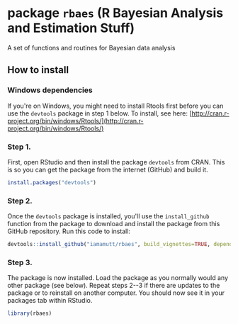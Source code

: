 package `rbaes` (R Bayesian Analysis and Estimation Stuff)
==========================================================

A set of functions and routines for Bayesian data analysis

## How to install

### Windows dependencies

If you're on Windows, you might need to install Rtools first before you can use the `devtools` package in step 1 below. To install, see here: [http://cran.r-project.org/bin/windows/Rtools/](http://cran.r-project.org/bin/windows/Rtools/)

### Step 1.

First, open RStudio and then install the package `devtools` from CRAN. This is so you can get the package from the internet (GitHub) and build it.

```r
install.packages("devtools")
```

### Step 2.

Once the `devtools` package is installed, you'll use the `install_github` function from the package to download and install the package from this GitHub repository. Run this code to install:

```r
devtools::install_github("iamamutt/rbaes", build_vignettes=TRUE, dependencies=TRUE)
```

### Step 3.

The package is now installed. Load the package as you normally would any other package (see below). Repeat steps 2--3 if there are updates to the package or to reinstall on another computer. You should now see it in your packages tab within RStudio.

```r
library(rbaes)
```
